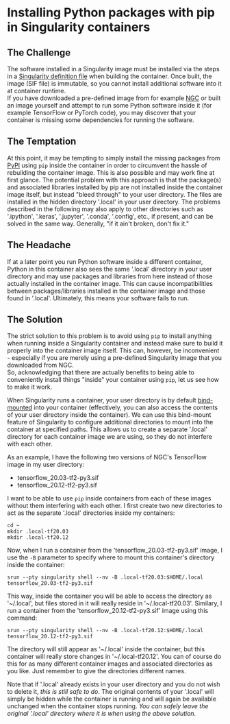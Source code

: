 # Installing Python packages with pip in Singularity containers

## The Challenge

The software installed in a Singularity image must be installed via
the steps in a [Singularity definition
file](https://sylabs.io/guides/3.5/user-guide/definition_files.html)
when building the container. Once built, the image (SIF file) is
immutable, so you cannot install additional software into it at
container runtime.  
If you have downloaded a pre-defined image from for example
[NGC](https://ngc.nvidia.com/) or built an image yourself and attempt
to run some Python software inside it (for example TensorFlow or
PyTorch code), you may discover that your container is missing some
dependencies for running the software.

## The Temptation

At this point, it may be tempting to simply install the missing
packages from [PyPI](https://pypi.org/) using `pip` inside the
container in order to circumvent the hassle of rebuilding the
container image. This is also possible and may work fine at first
glance. The potential problem with this approach is that the
package(s) and associated libraries installed by pip are not installed
inside the container image itself, but instead "bleed through" to your
user directory. The files are installed in the hidden directory
'.local' in your user directory. The problems described in the
following may also apply to other directories such as '.ipython',
'.keras', '.jupyter', '.conda', '.config', etc., if present, and can
be solved in the same way. Generally, "if it ain't broken, don't fix it."

## The Headache

If at a later point you run Python software inside a different
container, Python in this container also sees the same '.local'
directory in your user directory and may use packages and libraries
from here instead of those actually installed in the container
image. This can cause incompatibilities between packages/libraries
installed in the container image and those found in
'.local'. Ultimately, this means your software fails to run.

## The Solution

The strict solution to this problem is to avoid using `pip` to install
anything when running inside a Singularity container and instead make
sure to build it properly into the container image itself. This can,
however, be inconvenient - especially if you are merely using a
pre-defined Singularity image that you downloaded from NGC.  
So, acknowledging that there are actually benefits to being able to
conveniently install things "inside" your container using `pip`, let
us see how to make it work.

When Singularity runs a container, your user directory is by default
[bind-mounted](https://sylabs.io/guides/3.5/user-guide/bind_paths_and_mounts.html)
into your container (effectively, you can also access the contents of
your user directory inside the container). We can use this bind-mount
feature of Singularity to configure additional directories to mount
into the container at specified paths. This allows us to create a
separate '.local' directory for each container image we are using, so
they do not interfere with each other.

As an example, I have the following two versions of NGC's TensorFlow
image in my user directory:

- tensorflow_20.03-tf2-py3.sif
- tensorflow_20.12-tf2-py3.sif

I want to be able to use `pip` inside containers from each of these
images without them interfering with each other. I first create two
new directories to act as the separate '.local' directories inside my
containers:

```console
cd ~
mkdir .local-tf20.03
mkdir .local-tf20.12
```

Now, when I run a container from the 'tensorflow_20.03-tf2-py3.sif'
image, I use the `-B` parameter to specify where to mount this
container's directory inside the container:

```console
srun --pty singularity shell --nv -B .local-tf20.03:$HOME/.local tensorflow_20.03-tf2-py3.sif
```

This way, inside the container you will be able to access the
directory as '~/.local', but files stored in it will really reside in
'~/.local-tf20.03'. Similary, I run a container from the
'tensorflow_20.12-tf2-py3.sif' image using this command:

```console
srun --pty singularity shell --nv -B .local-tf20.12:$HOME/.local tensorflow_20.12-tf2-py3.sif
```

The directory will still appear as '~/.local' inside the container,
but this container will really store changes in
'~/.local-tf20.12'. You can of course do this for as many different
container images and associated directories as you like. Just remember
to give the directories different names.

Note that if '.local' already exists in your user directory and you do
not wish to delete it, *this is still safe to do*. The original
contents of your '.local' will simply be hidden while the container is
running and will again be available unchanged when the container stops
running. *You can safely leave the original '.local' directory where
it is when using the above solution.*
